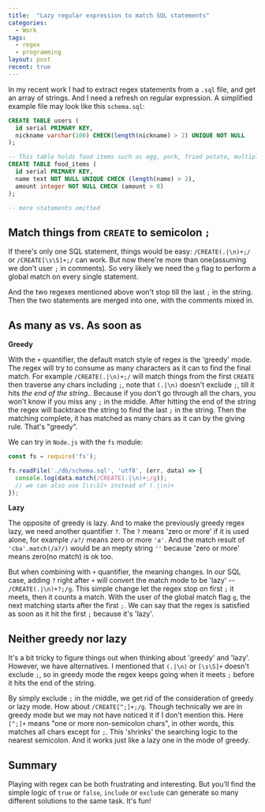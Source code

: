 ```yaml
---
title:  "Lazy regular expression to match SQL statements"
categories:
  - Work
tags:
  - regex
  - programming
layout: post
recent: true
---
```


In my recent work I had to extract regex statements from a `.sql` file, and get an array of strings. And I need a refresh on regular expression. A simplified example file may look like this `schema.sql`:

```SQL
CREATE TABLE users (
  id serial PRIMARY KEY,
  nickname varchar(100) CHECK(length(nickname) > 2) UNIQUE NOT NULL
);

-- This table holds food items such as egg, pork, fried potato, multiple food items
CREATE TABLE food_items (
  id serial PRIMARY KEY,
  name text NOT NULL UNIQUE CHECK (length(name) > 2),
  amount integer NOT NULL CHECK (amount > 0)
);

-- more statements omitted
```

## Match things from `CREATE` to semicolon `;`

If there's only one SQL statement, things would be easy: `/CREATE(.|\n)+;/` or `/CREATE[\s\S]+;/` can work. But now there're more than one(assuming we don't user `;` in comments). So very likely we need the `g` flag to perform a global match on every single statement.

And the two regexes mentioned above won't stop till the last `;` in the string. Then the two statements are merged into one, with the comments mixed in.

## As many as vs. As soon as

**Greedy**

With the `+` quantifier, the default match style of regex is the 'greedy' mode. The regex will try to consume as many characters as it can to find the final match. For example `/CREATE(.|\n)+;/` will match things from the first `CREATE` then traverse any chars including `;`, note that `(.|\n)` doesn't exclude `;`, till it hits *the end of the string.*. Because if you don't go through all the chars, you won't know if you miss any `;` in the middle. After hitting the end of the string the regex will backtrace the string to find the last `;` in the string. Then the matching complete, it has matched as many chars as it can by the giving rule. That's "greedy".

We can try in `Node.js` with the `fs` module:

```js
const fs = require('fs');

fs.readFile('./db/schema.sql', 'utf8', (err, data) => {
  console.log(data.match(/CREATE(.|\n)+;/g));
  // we can also use [\s\S]+ instead of (.|\n)+
});
```

**Lazy**

The opposite of greedy is lazy. And to make the previously greedy regex lazy, we need another quantifier `?`. The `?` means 'zero or more' if it is used alone, for example `/a?/` means zero or more `'a'`. And the match result of `'cba'.match(/a?/)` would be an mepty string `''` because 'zero or more' means zero(no match) is ok too.

But when combining with `+` quantifier, the meaning changes. In our SQL case, adding `?` right after `+` will convert the match mode to be 'lazy' -- `/CREATE(.|\n)+?;/g`. This simple change let the regex stop on first `;` it meets, then it counts a match. With the user of the global match flag `g`, the next matching starts after the first `;`. We can say that the regex is satisfied as soon as it hit the first `;` because it's 'lazy'.

## Neither greedy nor lazy

It's a bit tricky to figure things out when thinking about 'greedy' and 'lazy'. However, we have alternatives. I mentioned that `(.|\n)` or `[\s\S]+` doesn't exclude `;`, so in greedy mode the regex keeps going when it meets `;` before it hits the end of the string.

By simply exclude `;` in the middle, we get rid of the consideration of greedy or lazy mode. How about `/CREATE[^;]+;/g`. Though technically we are in greedy mode but we may not have noticed it if I don't mention this. Here `[^;]+` means "one or more non-semicolon chars", in other words, this matches all chars except for `;`. This 'shrinks' the searching logic to the nearest semicolon. And it works just like a lazy one in the mode of greedy.

## Summary

Playing with regex can be both frustrating and interesting. But you'll find the simple logic of `true` or `false`, `include` or `exclude` can generate so many different solutions to the same task. It's fun!


